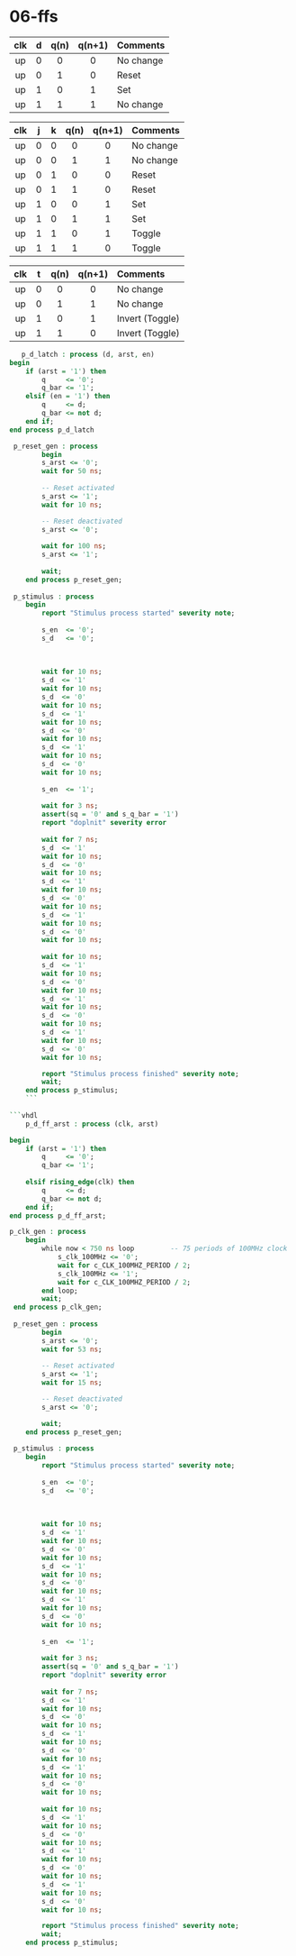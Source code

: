 # 06-ffs

   | **clk** | **d** | **q(n)** | **q(n+1)** | **Comments** |
   | :-: | :-: | :-: | :-: | :-- |
   | up | 0 | 0 | 0 | No change |
   | up | 0 | 1 | 0 | Reset |
   | up | 1 | 0 | 1 | Set |
   | up | 1 | 1 | 1 | No change |

   | **clk** | **j** | **k** | **q(n)** | **q(n+1)** | **Comments** |
   | :-: | :-: | :-: | :-: | :-: | :-- |
   | up | 0 | 0 | 0 | 0 | No change |
   | up | 0 | 0 | 1 | 1 | No change |
   | up | 0 | 1 | 0 | 0 | Reset |
   | up | 0 | 1 | 1 | 0 | Reset |
   | up | 1 | 0 | 0 | 1 | Set |
   | up | 1 | 0 | 1 | 1 | Set |
   | up | 1 | 1 | 0 | 1 | Toggle |
   | up | 1 | 1 | 1 | 0 | Toggle |

   | **clk** | **t** | **q(n)** | **q(n+1)** | **Comments** |
   | :-: | :-: | :-: | :-: | :-- |
   | up | 0 | 0 | 0 | No change |
   | up | 0 | 1 | 1 | No change |
   | up | 1 | 0 | 1 | Invert (Toggle) |
   | up | 1 | 1 | 0 | Invert (Toggle) |
```vhdl
   p_d_latch : process (d, arst, en)
begin
    if (arst = '1') then
        q     <= '0';
        q_bar <= '1';
    elsif (en = '1') then
        q     <= d;
        q_bar <= not d;
    end if;
end process p_d_latch
```

```vhdl
 p_reset_gen : process
        begin
        s_arst <= '0';
        wait for 50 ns;
        
        -- Reset activated
        s_arst <= '1';
        wait for 10 ns;

        -- Reset deactivated
        s_arst <= '0';
        
        wait for 100 ns;
        s_arst <= '1';
        
        wait;
    end process p_reset_gen;
  
 p_stimulus : process
    begin
        report "Stimulus process started" severity note;
        
        s_en  <= '0';
        s_d   <= '0';
        
        
        
        wait for 10 ns;
        s_d  <= '1'
        wait for 10 ns;
        s_d  <= '0'
        wait for 10 ns;
        s_d  <= '1'
        wait for 10 ns;
        s_d  <= '0'
        wait for 10 ns;
        s_d  <= '1'
        wait for 10 ns;
        s_d  <= '0'
        wait for 10 ns;
        
        s_en  <= '1';
        
        wait for 3 ns;
        assert(sq = '0' and s_q_bar = '1')
        report "doplnit" severity error
        
        wait for 7 ns;
        s_d  <= '1'
        wait for 10 ns;
        s_d  <= '0'
        wait for 10 ns;
        s_d  <= '1'
        wait for 10 ns;
        s_d  <= '0'
        wait for 10 ns;
        s_d  <= '1'
        wait for 10 ns;
        s_d  <= '0'
        wait for 10 ns;
        
        wait for 10 ns;
        s_d  <= '1'
        wait for 10 ns;
        s_d  <= '0'
        wait for 10 ns;
        s_d  <= '1'
        wait for 10 ns;
        s_d  <= '0'
        wait for 10 ns;
        s_d  <= '1'
        wait for 10 ns;
        s_d  <= '0'
        wait for 10 ns;

        report "Stimulus process finished" severity note;
        wait;
    end process p_stimulus;
    ```
    
```vhdl    
    p_d_ff_arst : process (clk, arst)

begin
    if (arst = '1') then
        q     <= '0';
        q_bar <= '1';
        
    elsif rising_edge(clk) then
        q     <= d;
        q_bar <= not d;
    end if;
end process p_d_ff_arst;
```

```vhdl
p_clk_gen : process
    begin
        while now < 750 ns loop         -- 75 periods of 100MHz clock
            s_clk_100MHz <= '0';
            wait for c_CLK_100MHZ_PERIOD / 2;
            s_clk_100MHz <= '1';
            wait for c_CLK_100MHZ_PERIOD / 2;
        end loop;
        wait;
 end process p_clk_gen;
  
 p_reset_gen : process
        begin
        s_arst <= '0';
        wait for 53 ns;
        
        -- Reset activated
        s_arst <= '1';
        wait for 15 ns;

        -- Reset deactivated
        s_arst <= '0';

        wait;
    end process p_reset_gen;
  
 p_stimulus : process
    begin
        report "Stimulus process started" severity note;
        
        s_en  <= '0';
        s_d   <= '0';
        
        
        
        wait for 10 ns;
        s_d  <= '1'
        wait for 10 ns;
        s_d  <= '0'
        wait for 10 ns;
        s_d  <= '1'
        wait for 10 ns;
        s_d  <= '0'
        wait for 10 ns;
        s_d  <= '1'
        wait for 10 ns;
        s_d  <= '0'
        wait for 10 ns;
        
        s_en  <= '1';
        
        wait for 3 ns;
        assert(sq = '0' and s_q_bar = '1')
        report "doplnit" severity error
        
        wait for 7 ns;
        s_d  <= '1'
        wait for 10 ns;
        s_d  <= '0'
        wait for 10 ns;
        s_d  <= '1'
        wait for 10 ns;
        s_d  <= '0'
        wait for 10 ns;
        s_d  <= '1'
        wait for 10 ns;
        s_d  <= '0'
        wait for 10 ns;
        
        wait for 10 ns;
        s_d  <= '1'
        wait for 10 ns;
        s_d  <= '0'
        wait for 10 ns;
        s_d  <= '1'
        wait for 10 ns;
        s_d  <= '0'
        wait for 10 ns;
        s_d  <= '1'
        wait for 10 ns;
        s_d  <= '0'
        wait for 10 ns;

        report "Stimulus process finished" severity note;
        wait;
    end process p_stimulus;
```
